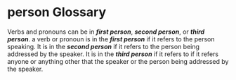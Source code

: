 # person Glossary
Verbs and pronouns can be in ***first person***, ***second person***, or ***third person***.
a verb or pronoun is in the ***first person*** if it refers to the person speaking.
It is in the ***second person*** if it refers to the person being addressed by the speaker.
It is in the ***third person*** if it refers to if it refers anyone or anything other that the speaker or the person being addressed by the speaker.